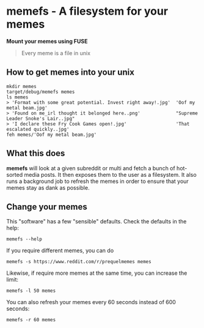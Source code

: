 # memefs - A filesystem for your memes

**Mount your memes using FUSE**

> Every meme is a file in unix

## How to get memes into your unix

    mkdir memes
    target/debug/memefs memes
    ls memes
    > 'Format with some great potential. Invest right away!.jpg'  'Oof my metal beam.jpg'
    > 'Found on me_irl thought it belonged here..png'             "Supreme Leader Snoke's Lair..jpg"
    > 'I declare these Fry Cook Games open!.jpg'                  'That escalated quickly..jpg'
    feh memes/'Oof my metal beam.jpg'

## What this does

**memefs** will look at a given subreddit or multi and fetch a bunch of hot-sorted media posts. It then exposes them to the user as a filesystem. It also runs a background job to refresh the memes in order to ensure that your memes stay as dank as possible.

## Change your memes

This "software" has a few "sensible" defaults. Check the defaults in the help:

    memefs --help

If you require different memes, you can do

    memefs -s https://www.reddit.com/r/prequelmemes memes
    
Likewise, if require more memes at the same time, you can increase the limit:

    memefs -l 50 memes

You can also refresh your memes every 60 seconds instead of 600 seconds:

    memefs -r 60 memes
